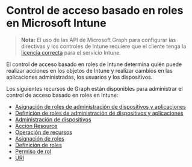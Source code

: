 # <a name="role-based-access-control-in-microsoft-intune"></a>Control de acceso basado en roles en Microsoft Intune

> **Nota:** El uso de las API de Microsoft Graph para configurar las directivas y los controles de Intune requiere que el cliente tenga la [licencia correcta](https://www.microsoft.com/es-ES/cloud-platform/microsoft-intune-pricing) para el servicio Intune.

El control de acceso basado en roles de Intune determina quién puede realizar acciones en los objetos de Intune y realizar cambios en las aplicaciones administradas, los usuarios y los dispositivos.   

Los siguientes recursos de Graph están disponibles para administrar el control de acceso basado en roles en Intune:

- [Asignación de roles de administración de dispositivos y aplicaciones](intune_rbac_deviceandappmanagementroleassignment.md)
- [Definición de roles de administración de dispositivos y aplicaciones](intune_rbac_deviceandappmanagementroledefinition.md)
- [Administración de dispositivos](intune_rbac_devicemanagement.md)
- [Acción Resource](intune_rbac_resourceaction.md)
- [Operación de recursos](intune_rbac_resourceoperation.md)
- [Asignación de roles](intune_rbac_roleassignment.md)
- [Definición de roles](intune_rbac_roledefinition.md)
- [Permiso de rol](intune_rbac_rolepermission.md)
- [URI](intune_rbac_uri.md)
